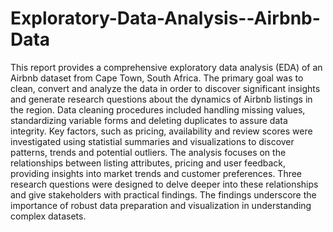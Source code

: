 # Exploratory-Data-Analysis--Airbnb-Data
 This report provides a comprehensive exploratory data analysis (EDA) of an Airbnb dataset from Cape Town, South Africa. 
 The primary goal was to clean, convert and analyze the data in order to discover significant insights and generate research questions about the dynamics of Airbnb listings in the region. 
 Data cleaning procedures included handling missing values, standardizing variable forms and deleting duplicates to assure data integrity. 
 Key factors, such as pricing, availability and review scores were investigated using statistial summaries and visualizations to discover patterns, trends and potential outliers. 
 The analysis focuses on the relationships between listing attributes, pricing and user feedback, providing insights into market trends and customer preferences. 
 Three research questions were designed to delve deeper into these relationships and give stakeholders with practical findings. The findings underscore the importance of robust data preparation and visualization in understanding complex datasets.
